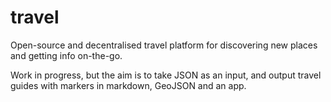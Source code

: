 # travel
Open-source and decentralised travel platform for discovering new places and getting info on-the-go.

Work in progress, but the aim is to take JSON as an input, and output travel guides with markers in markdown, GeoJSON and an app.
